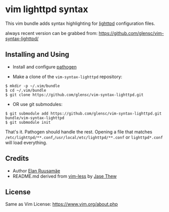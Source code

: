 vim lighttpd syntax
===================

This vim bundle adds syntax highlighting for [lighttpd](https://www.lighttpd.net/) configuration files.

always recent version can be grabbed from:
https://github.com/glensc/vim-syntax-lighttpd/
 
## Installing and Using ##

- Install and configure [pathogen](https://github.com/tpope/vim-pathogen)

- Make a clone of the `vim-syntax-lighttpd` repository:
```
$ mkdir -p ~/.vim/bundle
$ cd ~/.vim/bundle
$ git clone https://github.com/glensc/vim-syntax-lighttpd.git
```

- OR use git submodules:
```
$ git submodule add https://github.com/glensc/vim-syntax-lighttpd.git bundle/vim-syntax-lighttpd
$ git submodule init
```

That's it. Pathogen should handle the rest. Opening a file that matches `/etc/lighttpd/**.conf`,`/usr/local/etc/lighttpd/**.conf` or `lighttpd*.conf` will load everything.

## Credits ##

 - Author [Elan Ruusamäe](https://github.com/glensc)
 - README.md derived from [vim-less](https://github.com/groenewege/vim-less) by [Jase Thew](https://github.com/jaset)

## License ##

Same as Vim License: https://www.vim.org/about.php
